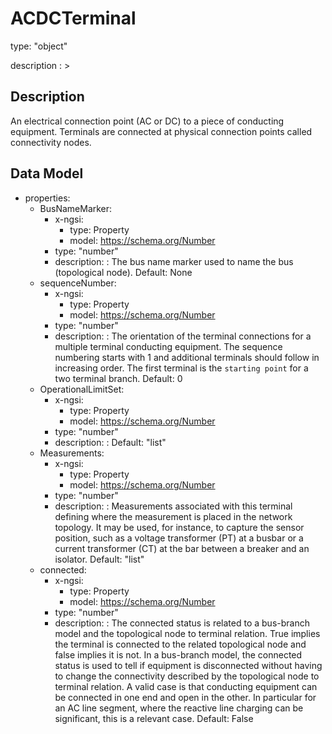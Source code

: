 # ACDCTerminal
type: "object"
description : >
## Description
An electrical connection point (AC or DC) to a piece of conducting equipment. Terminals are connected at physical connection points called connectivity nodes.

## Data Model
  - properties:
    - BusNameMarker:
      - x-ngsi:
        - type: Property
        - model: https://schema.org/Number
      - type: "number"
      - description: : The bus name marker used to name the bus (topological node). Default: None
    - sequenceNumber:
      - x-ngsi:
        - type: Property
        - model: https://schema.org/Number
      - type: "number"
      - description: : The orientation of the terminal connections for a multiple terminal conducting equipment.  The sequence numbering starts with 1 and additional terminals should follow in increasing order.   The first terminal is the `starting point` for a two terminal branch. Default: 0
    - OperationalLimitSet:
      - x-ngsi:
        - type: Property
        - model: https://schema.org/Number
      - type: "number"
      - description: :  Default: "list"
    - Measurements:
      - x-ngsi:
        - type: Property
        - model: https://schema.org/Number
      - type: "number"
      - description: : Measurements associated with this terminal defining  where the measurement is placed in the network topology.  It may be used, for instance, to capture the sensor position, such as a voltage transformer (PT) at a busbar or a current transformer (CT) at the bar between a breaker and an isolator. Default: "list"
    - connected:
      - x-ngsi:
        - type: Property
        - model: https://schema.org/Number
      - type: "number"
      - description: : The connected status is related to a bus-branch model and the topological node to terminal relation.  True implies the terminal is connected to the related topological node and false implies it is not.  In a bus-branch model, the connected status is used to tell if equipment is disconnected without having to change the connectivity described by the topological node to terminal relation. A valid case is that conducting equipment can be connected in one end and open in the other. In particular for an AC line segment, where the reactive line charging can be significant, this is a relevant case. Default: False
